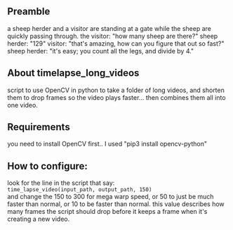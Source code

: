 ## Preamble
a sheep herder and a visitor are standing at a gate while the sheep are quickly passing through.
the visitor: "how many sheep are there?"
sheep herder: "129"
visitor: "that's amazing, how can you figure that out so fast?"
sheep herder: "it's easy; you count all the legs, and divide by 4."

## About timelapse_long_videos
script to use OpenCV in python to take a folder of long videos, and shorten them to drop frames so the video plays faster... 
then combines them all into one video.

## Requirements
you need to install OpenCV first.. I used "pip3 install opencv-python"

## How to configure:
look for the line in the script that say:<br>
<code>time_lapse_video(input_path, output_path, 150)</code><br>
and change the 150 to 300 for mega warp speed, or 50 to just be much faster than normal, or 10 to be faster than normal. this value describes how many frames the script should drop before it keeps a frame when it's creating a new video.
